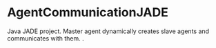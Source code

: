 # AgentCommunicationJADE
Java JADE project. Master agent dynamically creates slave agents and communicates with them.
.
